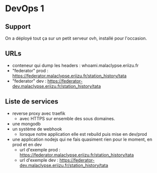 # DevOps 1
## Support

On a déployé tout ça sur un petit serveur ovh, installé pour l'occasion.


## URLs
- conteneur qui dump les headers : whoami.malaclypse.eriizu.fr
- "federator" prod : https://federator.malaclypse.eriizu.fr/station_history/tata
- "federator" dev : https://federator-dev.malaclypse.eriizu.fr/station_history/tata

## Liste de services

- reverse proxy avec traefik
  - avec HTTPS sur ensemble des sous domaines.
- une mongodb
- un système de webhook
  - lorsque notre application elle est rebuild puis mise en dev/prod
- une application nodejs qui ne fais quasiment rien pour le moment, en prod et en dev
  - url d'exemple prod : https://federator.malaclypse.eriizu.fr/station_history/tata
  - url d'exemple dev : https://federator-dev.malaclypse.eriizu.fr/station_history/tata
